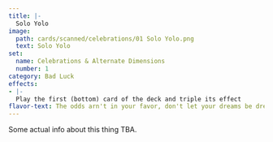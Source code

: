 ```yaml
---
title: |-
  Solo Yolo
image: 
  path: cards/scanned/celebrations/01 Solo Yolo.png
  text: Solo Yolo
set:
  name: Celebrations & Alternate Dimensions
  number: 1
category: Bad Luck
effects: 
- |-
  Play the first (bottom) card of the deck and triple its effect
flavor-text: The odds arn't in your favor, don't let your dreams be dreams.
---
```

Some actual info about this thing TBA.
